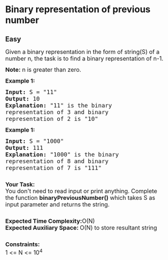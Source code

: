 # Binary representation of previous number
## Easy
<div class="problems_problem_content__Xm_eO"><p><span style="font-size:18px">Given a binary representation in the form of string(S) of a number n, the task is to find a binary representation of n-1.</span></p>

<p><span style="font-size:18px"><strong>Note:</strong> n is greater than zero. </span></p>

<p><span style="font-size:18px"><strong>Example 1:</strong></span></p>

<pre><span style="font-size:18px"><strong>Input:</strong> S = "11"
<strong>Output:</strong> 10
<strong>Explanation:</strong> "11" is the binary 
representation of 3 and binary 
representation of 2 is "10"</span></pre>

<p><span style="font-size:18px"><strong>Example 1:</strong></span></p>

<pre><span style="font-size:18px"><strong>Input:</strong> S = "1000"
<strong>Output:</strong> 111
<strong>Explanation:</strong> "1000" is the binary 
representation of 8 and binary 
representation of 7 is "111"</span></pre>

<p><br>
<span style="font-size:18px"><strong>Your Task: &nbsp;</strong><br>
You don't need to read input or print anything. Complete the function <strong>binaryPreviousNumber()</strong> which takes S as input parameter and returns the string.</span></p>

<p><br>
<span style="font-size:18px"><strong>Expected Time Complexity:</strong>O(N)<br>
<strong>Expected Auxiliary Space:&nbsp;</strong>O(N) to store resultant string &nbsp;</span></p>

<p><br>
<span style="font-size:18px"><strong>Constraints:</strong><br>
1 &lt;= N &lt;= 10<sup>4</sup></span></p>
</div>